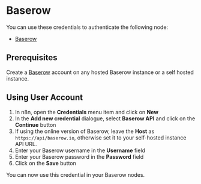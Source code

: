 # Baserow

You can use these credentials to authenticate the following node:

- [Baserow](/integrations/builtin/app-nodes/n8n-nodes-base.baserow/)

## Prerequisites

Create a [Baserow](https://baserow.io/) account on any hosted Baserow instance
or a self hosted instance.

## Using User Account

1. In n8n, open the **Credentials** menu item and click on **New**
2. In the **Add new credential** dialogue, select **Baserow API** and click on the **Continue** button
3. If using the online version of Baserow, leave the **Host** as `https://api/baserow.io`, otherwise set it to your self-hosted instance API URL.
4. Enter your Baserow username in the **Username** field
5. Enter your Baserow password in the **Password** field
6. Click on the **Save** button

You can now use this credential in your Baserow nodes.
